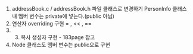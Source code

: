 1. addressBook.c / addressBook.h 파일 클래스로 변경하기 PersonInfo 클래스내 멤버 변수는 private에 넣는다.(public 아님) 
2. 연산자 overriding 구현 = , << , == 
3. 3. 복사 생성자 구현 - 183page 참고 
4. Node 클래스도 멤버 변수는 public으로 구현
